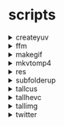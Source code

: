 # scripts

<details>
  <summary>createyuv</summary>
  <span>create yuv file of a video to then pass it to vmaf</span>
</details>
<details>
  <summary>ffm</summary>
  <span>shortcut of a full ffmpeg cmd</span>
</details>
<details>
  <summary>makegif</summary>
  <span>create a gif from a video w/ ffmpeg, also gifski integration if you want better quality</span>
</details>
<details>
  <summary>mkvtomp4</summary>
  <span>bulk remux (same as obs remux)</span>
</details>
<details>
  <summary>res</summary>
  <span>quickly output common resolution</span>
</details>
<details>
  <summary>subfolderup</summary>
  <span>Move up each files in sub folder</span>
</details>
<details>
  <summary>tallcus</summary>
  <span>transcode all/specified videos with custom parameters</span>
</details>
<details>
  <summary>tallhevc</summary>
  <span>transcode all/specified videos with preselected hevc_nvenc video encoder parameters (audio isn't transcoded)</span>
</details>
<details>
  <summary>tallimg</summary>
  <span>transcode all/specified image to webp images with custom preset</span>
</details>
<details>
  <summary>twitter</summary>
  <span>transcode specified video with libx264(crf) and aac because twitter only accepts these codecs and also needs a file under 15MB (thats why crf is here)</span>
</details>
